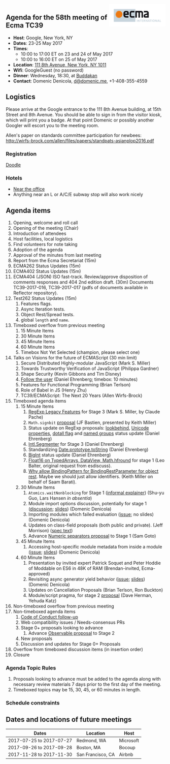 <img src="../images/Ecma_RVB-003.jpg" align="right" height="70" alt="" />

## Agenda for the 58th meeting of Ecma TC39

- **Host**: Google, New York, NY
- **Dates**: 23-25 May 2017
- **Times**:
  - 10:00 to 17:00 ET on 23 and 24 of May 2017
  - 10:00 to 16:00 ET on 25 of May 2017
- **Location**: [111 8th Avenue, New York, NY 1011](https://www.google.com/maps/place/Google/@40.7408476,-74.0042816,17z/data=!3m1!4b1!4m8!3m7!1s0x89c259bef3466443:0x5d1b9629386cbabd!5m2!1s2017-05-22!2i3!8m2!3d40.7408436!4d-74.0020876)
- **Wifi**: GoogleGuest (no password)
- **Dinner**: Wednesday, 18:30, at [Buddakan](https://www.google.com/maps/place/Buddakan/@40.7422787,-74.0048194,15z/data=!4m2!3m1!1s0x0:0x4f1608274f5e6fe6?sa=X&ved=0ahUKEwjY7NSF2_fTAhXrsVQKHcLXCfAQ_BIIhAEwCg)
- **Contact**: Domenic Denicola, d@domenic.me, +1-408-355-4559

## Logistics

Please arrive at the Google entrance to the 111 8th Avenue building, at 15th Street and 8th Avenue. You should be able to sign in from the visitor kiosk, which will print you a badge. At that point Domenic or possibly another Googler will escort you to the meeting room.

Allen's paper on standards committee participation for newbees: http://wirfs-brock.com/allen/files/papers/standpats-asianplop2016.pdf

### Registration

[Doodle](https://ecma-international.doodle.com/poll/49ipft2mq2rxnfpe)

### Hotels

- [Near the office](https://www.google.com/maps/search/hotels+near+111+8th+Ave/@40.7393448,-74.003429,16z/data=!4m5!2m4!5m3!5m2!1s2017-05-22!2i3)
- Anything near an L or A/C/E subway stop will also work nicely

## Agenda items

1. Opening, welcome and roll call
  1. Opening of the meeting (Chair)
  1. Introduction of attendees
  1. Host facilities, local logistics
1. Find volunteers for note taking
1. Adoption of the agenda
1. Approval of the minutes from last meeting
1. Report from the Ecma Secretariat (15m)
1. ECMA262 Status Updates (15m)
1. ECMA402 Status Updates (15m)
1. ECMA404 (JSON) ISO fast-track. Review/approve disposition of comments responses and 404 2nd edition draft. (30m) Documents TC39-2017-016, TC39-2017-017 (pdfs of documents available in Reflector repository).
1. Test262 Status Updates (15m)
   1. Features flags.
   1. Async Iteration tests.
   1. Object Rest/Spread tests.
   1. global `length` and `name`.
1. Timeboxed overflow from previous meeting
   1. 15 Minute Items
   1. 30 Minute Items
   1. 45 Minute Items
   1. 60 Minute Items
   1. Timebox Not Yet Selected (champion, please select one)
1. Talks on Visions for the future of ECMAScript (30 min limit)
   1. Secure Distributed Highly-modular JavaScript (Mark S. Miller)
   1. Towards Trustworthy Verification of JavaScript (Philippa Gardner)
   1. Shape Security (Kevin Gibbons and Tim Disney)
   1. [Follow the user](https://docs.google.com/presentation/d/1jgHPsSqCP0aAYcyvYBRYw3db1jUm0pyu7Vj88DHUOGg/edit#slide=id.p) (Daniel Ehrenberg; timebox: 10 minutes)
   1. Features for Functional Programming (Brian Terlson)
   1. Role of Babel in JS (Henry Zhu)
   1. TC39/ECMAScript: The Next 20 Years (Allen Wirfs-Brock)
1. Timeboxed agenda items
   1. 15 Minute Items
      1. [RegExp Legacy Features](https://github.com/tc39/proposal-regexp-legacy-features) for Stage 3 (Mark S. Miller, by Claude Pache)
      1. `Math.signbit` [proposal](https://tc39.github.io/proposal-Math.signbit/Math.signbit.html) (JF Bastien, presented by Keith Miller)
      1. Status update on RegExp proposals: [lookbehind](https://github.com/tc39/proposal-regexp-lookbehind), [Unicode properties](https://github.com/tc39/proposal-regexp-unicode-property-escapes), [dotall flag](https://github.com/tc39/proposal-regexp-dotall-flag) and [named groups](https://github.com/tc39/proposal-regexp-named-groups) status update (Daniel Ehrenberg)
      1. [Intl.Segmenter](https://github.com/tc39/proposal-intl-segmenter) for Stage 3 (Daniel Ehrenberg)
      1. Standardizing [Date.prototype.toString](https://github.com/tc39/ecma262/pull/848) (Daniel Ehrenberg)
      1. [BigInt](https://github.com/tc39/proposal-bigint) status update (Daniel Ehrenberg)
      1. [Float16 on TypedArrays, DataView, Math.hfround](https://esdiscuss.org/topic/float16array) for stage 1 (Leo Balter, original request from esdiscuss).
      1. [Why allow BindingPattern for BindingRestParameter for object rest](https://github.com/tc39/ecma262/issues/915). Maybe we should just allow identifiers. (Keith Miller on behalf of Saam Barati).
   1. 30 Minute Items
      1. `Atomics.waitNonblocking` for Stage 1 ([informal explainer](https://github.com/lars-t-hansen/moz-sandbox/blob/master/sab/waitNonblocking.md)) (Shu-yu Guo, Lars Hansen _in absentia_)
      1. Module import options discussion, potentially for stage 1 ([discussion](https://discourse.wicg.io/t/specifying-nonce-or-integrity-when-importing-modules/1861/4); [slides](https://docs.google.com/presentation/d/1qfoLTniLUVJ5YNFrha7BaVumAnW0ZgcCfUU8UbyyuYY/edit?usp=sharing)) (Domenic Denicola)
      1. Importing modules which failed evaluation ([issue](https://github.com/tc39/ecma262/issues/862); no slides) (Domenic Denicola)
      1. Updates on class-field proposals (both public and private). (Jeff Morrison) ([spec text](https://littledan.github.io/proposal-class-fields/))
      1. Advance [Numeric separators proposal](https://github.com/samuelgoto/proposal-numeric-separator) to Stage 1 (Sam Goto)
   1. 45 Minute Items
      1. Accessing host-specific module metadata from inside a module ([issue](https://github.com/whatwg/html/issues/1013); [slides](https://docs.google.com/presentation/d/1p1BGFY05-iCiop8yV0hNyWU41_wlwwfv6HIDkRNNIBQ/edit?usp=sharing)) (Domenic Denicola)
   1. 60 Minute Items
      1. Presentation by invited expert Patrick Soquet and Peter Hoddie of Moddable on ES6 in 48K of RAM (Brendan-invited, Ecma-approved)
      1. Revisiting async generator yield behavior ([issue](https://github.com/tc39/proposal-async-iteration/issues/93); [slides](https://docs.google.com/presentation/d/1U6PivKbFO0YgoFlrYB82MtXf1ofCp1xSVOODOvranBM/edit?usp=sharing)) (Domenic Denicola)
      1. Updates on Cancellation Proposals (Brian Terlson, Ron Buckton)
      1. Module/script pragma, for stage 2 [proposal](https://github.com/tc39/proposal-modules-pragma) (Dave Herman, Yehuda Katz)
1. Non-timeboxed overflow from previous meeting
1. Non-timeboxed agenda items
   1. [Code of Conduct follow-up](https://github.com/tc39/code-of-conduct-proposal)
   1. Web compatibility issues / Needs-consensus PRs
   1. Stage 0+ proposals looking to advance
      1. Advance [Observable proposal](https://github.com/tc39/proposal-observable) to Stage 2 
   1. New proposals
   1. Discussion and updates for Stage 0+ Proposals
1. Overflow from timeboxed discussion items (in insertion order)
1. Closure

### Agenda Topic Rules

1. Proposals looking to advance must be added to the agenda along with necessary review materials 7 days prior to the first day of the meeting.
1. Timeboxed topics may be 15, 30, 45, or 60 minutes in length.

### Schedule constraints

## Dates and locations of future meetings

| Dates                    | Location          | Host       |
|--------------------------|-------------------|------------|
| 2017-07-25 to 2017-07-27 | Redmond, WA       | Microsoft  |
| 2017-09-26 to 2017-09-28 | Boston, MA        | Bocoup     |
| 2017-11-28 to 2017-11-30 | San Francisco, CA | Airbnb     |
